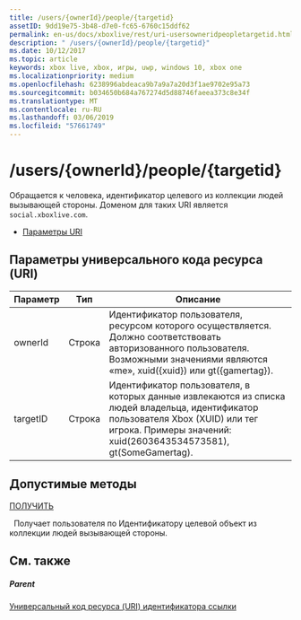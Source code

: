 ```yaml
---
title: /users/{ownerId}/people/{targetid}
assetID: 9dd19e75-3b48-d7e0-fc65-6760c15ddf62
permalink: en-us/docs/xboxlive/rest/uri-usersowneridpeopletargetid.html
description: " /users/{ownerId}/people/{targetid}"
ms.date: 10/12/2017
ms.topic: article
keywords: xbox live, xbox, игры, uwp, windows 10, xbox one
ms.localizationpriority: medium
ms.openlocfilehash: 6238996abdeaca9b7a9a7a20d3f1ae9702e95a73
ms.sourcegitcommit: b034650b684a767274d5d88746faeea373c8e34f
ms.translationtype: MT
ms.contentlocale: ru-RU
ms.lasthandoff: 03/06/2019
ms.locfileid: "57661749"
---
```

# <a name="usersowneridpeopletargetid"></a>/users/{ownerId}/people/{targetid}
Обращается к человека, идентификатор целевого из коллекции людей вызывающей стороны. Доменом для таких URI является `social.xboxlive.com`.
 
  * [Параметры URI](#ID4EV)
 
<a id="ID4EV"></a>

 
## <a name="uri-parameters"></a>Параметры универсального кода ресурса (URI)
 
| Параметр| Тип| Описание| 
| --- | --- | --- | 
| ownerId| Строка| Идентификатор пользователя, ресурсом которого осуществляется. Должно соответствовать авторизованного пользователя. Возможными значениями являются «me», xuid({xuid}) или gt({gamertag}).| 
| targetID| Строка| Идентификатор пользователя, в которых данные извлекаются из списка людей владельца, идентификатор пользователя Xbox (XUID) или тег игрока. Примеры значений: xuid(2603643534573581), gt(SomeGamertag).| 
  
<a id="ID4EQB"></a>

 
## <a name="valid-methods"></a>Допустимые методы

[ПОЛУЧИТЬ](uri-usersowneridpeopletargetidget.md)

&nbsp;&nbsp;Получает пользователя по Идентификатору целевой объект из коллекции людей вызывающей стороны.
 
<a id="ID4E1B"></a>

 
## <a name="see-also"></a>См. также
 
<a id="ID4E3B"></a>

 
##### <a name="parent"></a>Parent 

[Универсальный код ресурса (URI) идентификатора ссылки](../atoc-xboxlivews-reference-uris.md)

   